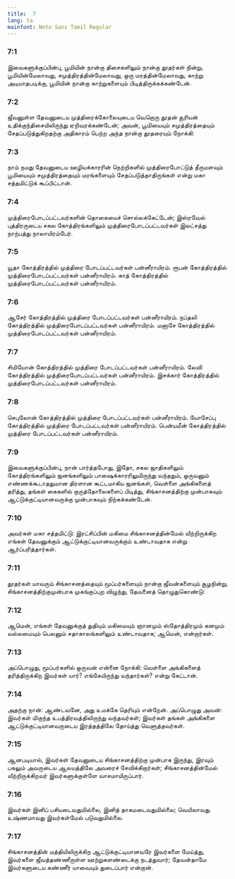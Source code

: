 ```yaml
---
title:  7
lang: ta
mainfont: Noto Sans Tamil Regular
---
```


###  7:1

இவைகளுக்குப்பின்பு, பூமியின் நான்கு திசைகளிலும் நான்கு தூதர்கள் நின்று, பூமியின்மேலாவது, சமுத்திரத்தின்மேலாவது, ஒரு மரத்தின்மேலாவது, காற்று அடியாதபடிக்கு, பூமியின் நான்கு காற்றுகளையும் பிடித்திருக்கக்கண்டேன்.

###  7:2

ஜீவனுள்ள தேவனுடைய முத்திரைக்கோலையுடைய வெறொரு தூதன் சூரியன் உதிக்குந்திசையிலிருந்து ஏறிவரக்கண்டேன்; அவன், பூமியையும் சமுத்திரத்தையும் சேதப்படுத்துகிறதற்கு அதிகாரம் பெற்ற அந்த நான்கு தூதரையும் நோக்கி:

###  7:3

நாம் நமது தேவனுடைய ஊழியக்காரரின் நெற்றிகளில் முத்திரைபோட்டுத் தீருமளவும் பூமியையும் சமுத்திரத்தையும் மரங்களையும் சேதப்படுத்தாதிருங்கள் என்று மகா சத்தமிட்டுக் கூப்பிட்டான்.

###  7:4

முத்திரைபோடப்பட்டவர்களின் தொகையைச் சொல்லக்கேட்டேன்; இஸ்ரவேல் புத்திரருடைய சகல கோத்திரங்களிலும் முத்திரைபோடப்பட்டவர்கள் இலட்சத்து நாற்பத்து நாலாயிரம்பேர்.

###  7:5

யூதா கோத்திரத்தில் முத்திரை போடப்பட்டவர்கள் பன்னீராயிரம். ரூபன் கோத்திரத்தில் முத்திரைபோடப்பட்டவர்கள் பன்னீராயிரம். காத் கோத்திரத்தில் முத்திரைபோடப்பட்டவர்கள் பன்னீராயிரம்.

###  7:6

ஆசேர் கோத்திரத்தில் முத்திரை போடப்பட்டவர்கள் பன்னீராயிரம். நப்தலி கோத்திரத்தில் முத்திரைபோடப்பட்டவர்கள் பன்னீராயிரம். மனாசே கோத்திரத்தில் முத்திரைபோடப்பட்டவர்கள் பன்னீராயிரம்.

###  7:7

சிமியோன் கோத்திரத்தில் முத்திரை போடப்பட்டவர்கள் பன்னீராயிரம். லேவி கோத்திரத்தில் முத்திரைபோடப்பட்டவர்கள் பன்னீராயிரம். இசக்கார் கோத்திரத்தில் முத்திரைபோடப்பட்டவர்கள் பன்னீராயிரம்.

###  7:8

செபுலோன் கோத்திரத்தில் முத்திரை போடப்பட்டவர்கள் பன்னீராயிரம். யோசேப்பு கோத்திரத்தில் முத்திரை போடப்பட்டவர்கள் பன்னீராயிரம். பென்யமீன் கோத்திரத்தில் முத்திரை போடப்பட்டவர்கள் பன்னீராயிரம்.

###  7:9

இவைகளுக்குப்பின்பு, நான் பார்த்தபோது, இதோ, சகல ஜாதிகளிலும் கோத்திரங்களிலும் ஜனங்களிலும் பாஷைக்காரரிலுமிருந்து வந்ததும், ஒருவனும் எண்ணக்கூடாததுமான திரளான கூட்டமாகிய ஜனங்கள், வெள்ளை அங்கிகளைத் தரித்து, தங்கள் கைகளில் குருத்தோலைகளைப் பிடித்து, சிங்காசனத்திற்கு முன்பாகவும் ஆட்டுக்குட்டியானவருக்கு முன்பாகவும் நிற்கக்கண்டேன்.

###  7:10

அவர்கள் மகா சத்தமிட்டு: இரட்சிப்பின் மகிமை சிங்காசனத்தின்மேல் வீற்றிருக்கிற எங்கள் தேவனுக்கும் ஆட்டுக்குட்டியானவருக்கும் உண்டாவதாக என்று ஆர்ப்பரித்தார்கள்.

###  7:11

தூதர்கள் யாவரும் சிங்காசனத்தையும் மூப்பர்களையும் நான்கு ஜீவன்களையும் சூழநின்று, சிங்காசனத்திற்குமுன்பாக முகங்குப்புற விழுந்து, தேவனைத் தொழுதுகொண்டு:

###  7:12

ஆமென், எங்கள் தேவனுக்குத் துதியும் மகிமையும் ஞானமும் ஸ்தோத்திரமும் கனமும் வல்லமையும் பெலனும் சதாகாலங்களிலும் உண்டாவதாக; ஆமென், என்றார்கள்.

###  7:13

அப்பொழுது, மூப்பர்களில் ஒருவன் என்னை நோக்கி: வெள்ளை அங்கிகளைத் தரித்திருக்கிற இவர்கள் யார்? எங்கேயிருந்து வந்தார்கள்? என்று கேட்டான்.

###  7:14

அதற்கு நான்: ஆண்டவனே, அது உமக்கே தெரியும் என்றேன். அப்பொழுது அவன்: இவர்கள் மிகுந்த உபத்திரவத்திலிருந்து வந்தவர்கள்; இவர்கள் தங்கள் அங்கிகளை ஆட்டுக்குட்டியானவருடைய இரத்தத்திலே தோய்த்து வெளுத்தவர்கள்.

###  7:15

ஆனபடியால், இவர்கள் தேவனுடைய சிங்காசனத்திற்கு முன்பாக இருந்து, இரவும் பகலும் அவருடைய ஆலயத்திலே அவரைச் சேவிக்கிறார்கள்; சிங்காசனத்தின்மேல் வீற்றிருக்கிறவர் இவர்களுக்குள்ளே வாசமாயிருப்பார்.

###  7:16

இவர்கள் இனிப் பசியடைவதுமில்லை, இனித் தாகமடைவதுமில்லை; வெயிலாவது உஷ்ணமாவது இவர்கள்மேல் படுவதுமில்லை.

###  7:17

சிங்காசனத்தின் மத்தியிலிருக்கிற ஆட்டுக்குட்டியானவரே இவர்களை மேய்த்து, இவர்களை ஜீவத்தண்ணீருள்ள ஊற்றுகளண்டைக்கு நடத்துவார்; தேவன்தாமே இவர்களுடைய கண்ணீர் யாவையும் துடைப்பார் என்றான்.

